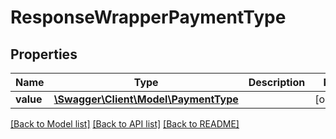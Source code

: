 # ResponseWrapperPaymentType

## Properties
Name | Type | Description | Notes
------------ | ------------- | ------------- | -------------
**value** | [**\Swagger\Client\Model\PaymentType**](PaymentType.md) |  | [optional] 

[[Back to Model list]](../../README.md#documentation-for-models) [[Back to API list]](../../README.md#documentation-for-api-endpoints) [[Back to README]](../../README.md)

